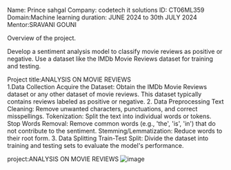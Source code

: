 Name: Prince sahgal
Company: codetech it solutions
ID: CT06ML359
Domain:Machine learning
duration: JUNE 2024 to 30th JULY 2024
Mentor:SRAVANI GOUNI 


Overview of the project. 

Develop a sentiment analysis model to classify movie reviews as positive or
negative. Use a dataset like the IMDb Movie Reviews dataset for training and
testing.

Project title:ANALYSIS ON MOVIE REVIEWS   
1.Data Collection
Acquire the Dataset: Obtain the IMDb Movie Reviews dataset or any other dataset of movie reviews. This dataset typically contains reviews labeled as positive or negative.
2. Data Preprocessing
Text Cleaning: Remove unwanted characters, punctuations, and correct misspellings.
Tokenization: Split the text into individual words or tokens.
Stop Words Removal: Remove common words (e.g., 'the', 'is', 'in') that do not contribute to the sentiment.
Stemming/Lemmatization: Reduce words to their root form.
3. Data Splitting
Train-Test Split: Divide the dataset into training and testing sets to evaluate the model's performance.



project:ANALYSIS ON MOVIE REVIEWS
![image](https://github.com/user-attachments/assets/c6a69d7e-cfdf-4ec6-9c45-b5d04e66f1bf)



